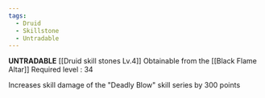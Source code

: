 ```yaml
---
tags:
  - Druid
  - Skillstone
  - Untradable
---
```

**UNTRADABLE**
[[Druid skill stones Lv.4]]
Obtainable from the [[Black Flame Altar]]
Required level : 34

Increases skill damage of the "Deadly Blow" skill series by 300 points